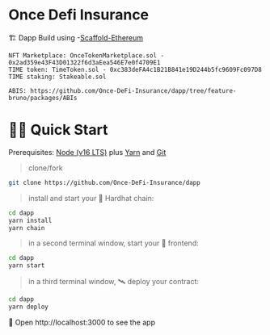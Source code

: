 # Once Defi Insurance 

🏗 Dapp Build using -[Scaffold-Ethereum](https://github.com/scaffold-eth/scaffold-eth)

```
NFT Marketplace: OnceTokenMarketplace.sol - 0x2ad359e43F43D01322f6d3aEea546E7e0f4709E1
TIME token: TimeToken.sol - 0xc383deFA4c1B21B841e19D244b5fc9609Fc097D8
TIME staking: Stakeable.sol

ABIS: https://github.com/Once-DeFi-Insurance/dapp/tree/feature-bruno/packages/ABIs

```



# 🏄‍♂️ Quick Start

Prerequisites: [Node (v16 LTS)](https://nodejs.org/en/download/) plus [Yarn](https://classic.yarnpkg.com/en/docs/install/) and [Git](https://git-scm.com/downloads)

> clone/fork 

```bash
git clone https://github.com/Once-DeFi-Insurance/dapp
```

> install and start your 👷‍ Hardhat chain:

```bash
cd dapp
yarn install
yarn chain
```

> in a second terminal window, start your 📱 frontend:

```bash
cd dapp
yarn start
```

> in a third terminal window, 🛰 deploy your contract:

```bash
cd dapp
yarn deploy
```

📱 Open http://localhost:3000 to see the app
